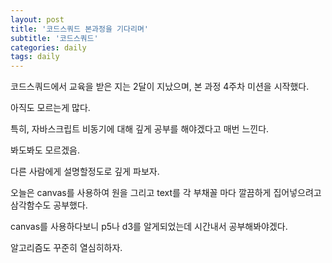 ```yaml
---
layout: post
title: '코드스쿼드 본과정을 기다리며'
subtitle: '코드스쿼드'
categories: daily
tags: daily
---
```


코드스쿼드에서 교육을 받은 지는 2달이 지났으며, 본 과정 4주차 미션을 시작했다.

아직도 모르는게 많다.

특히, 자바스크립트 비동기에 대해 깊게 공부를 해야겠다고 매번 느낀다.

봐도봐도 모르겠음.

다른 사람에게 설명할정도로 깊게 파보자.

오늘은 canvas를 사용하여 원을 그리고 text를 각 부채꼴 마다 깔끔하게 집어넣으려고 삼각함수도 공부했다.

canvas를 사용하다보니 p5나 d3를 알게되었는데 시간내서 공부해봐야겠다.

알고리즘도 꾸준히 열심히하자.
